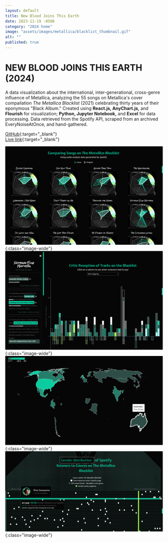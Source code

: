 ```yaml
---
layout: default
title: New Blood Joins This Earth
date: 2023-11-19 -0500
category: "2024 home"
image: "assets/images/metallica/blacklist_thumbnail.gif"
alt: ""
published: true
---
```


# NEW BLOOD JOINS THIS EARTH (2024)

A data visualization about the international, inter-generational, cross-genre influence of Metallica, analyzing the 55 songs on Metallica's cover compailation *The Metallica Blacklist* (2021) celebrating thirty years of their eponymous "Black Album." Created using **React.js, AnyChart.js,** and **Flourish** for visualization; **Python, Jupyter Notebook,** and **Excel** for data processing. Data retrieved from the Spotify API, scraped from an archived EveryNoiseAtOnce, and hand-gathered.  

[GitHub](https://github.com/caroldinh/metallica-blacklist){:target="_blank"}  
[Live link](https://caroldinh.github.io/metallica-blacklist){:target="_blank"}  

![](assets/images/metallica/radar.png){:class="image-wide"}  
![](assets/images/metallica/compare.png){:class="image-wide"}  
![](assets/images/metallica/map.png){:class="image-wide"}  
![](assets/images/metallica/gender.png){:class="image-wide"}  